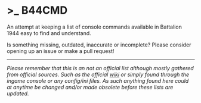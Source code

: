 # >_ B44CMD

An attempt at keeping a list of console commands available in Battalion 1944 easy to find and understand.

Is something missing, outdated, inaccurate or incomplete? Please consider opening up an issue or make a pull request!

---

*Please remember that this is an not an official list although mostly gathered from official sources. Such as the official [wiki](//wiki.battaliongame.com) or simply found through the ingame console or any config/ini files. As such anything found here could at anytime be changed and/or made obsolete before these lists are updated.*
